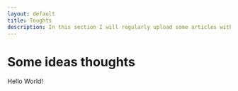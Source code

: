 ```yaml
---
layout: default
title: Toughts
description: In this section I will regularly upload some articles with interesting things I done
---
```


# Some ideas thoughts
Hello World!


